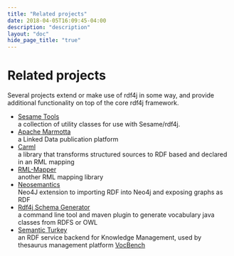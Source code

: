 ```yaml
---
title: "Related projects"
date: 2018-04-05T16:09:45-04:00
description: "description"
layout: "doc"
hide_page_title: "true"
---
```


# Related projects

Several projects extend or make use of rdf4j in some way, and provide additional functionality on top of the core rdf4j framework.

- [Sesame Tools](https://github.com/joshsh/sesametools)<br>
  a collection of utility classes for use with Sesame/rdf4j.
- [Apache Marmotta](http://marmotta.apache.org/)<br>
  a Linked Data publication platform
- [Carml](https://github.com/carml/carml)<br>
  a library that transforms structured sources to RDF based and declared in an RML mapping 
- [RML-Mapper](https://github.com/RMLio/RML-Mapper)<br>
  another RML mapping library
- [Neosemantics](https://github.com/jbarrasa/neosemantics)<br>
  Neo4J extension to importing RDF into Neo4j and exposing graphs as RDF
- [Rdf4j Schema Generator](https://github.com/ansell/rdf4j-schema-generator)<br>
  a command line tool and maven plugin to generate vocabulary java classes from RDFS or OWL
- [Semantic Turkey](http://semanticturkey.uniroma2.it/)<br>
  an RDF service backend for Knowledge Management, used by thesaurus management platform [VocBench](http://vocbench.uniroma2.it/)
